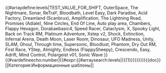 {{#arraydefine:levels|TEST_VALUE_FOR_SHIFT,
OuterSpace,
The Nightmare,
Sonar,
ReTraY,
Bloodbath,
Level Easy,
Dark Paradise,
Acid Factory,
Dreamland (Scanbrux),
Amplification,
The Lightning Road,
Promises (Adiale),
Nine Circles,
End Of Line,
Auto play area,
Chambers,
Flappy Hexagon,
Dorabaebasic4,
Speed Racer,
Cataclysm,
X,
Spooky Light,
Back on Track RM,
Platinum Adventure,
Xstep v2,
Shock,
Extinction,
Infernal Arena,
Death Moon,
Laser Room,
Dinosaur,
UFO Madness,
Unity,
SLAM,
Ghoul,
Through time,
Supersonic,
Bloodlust,
Phantom,
Dry Out RM,
First Race,
YStep,
Almighty,
Endless (FlappySheepy),
Crescendo,
Easy,
Adrift,
Mind Control,
Polargeist v01,
Sonic Wave
}}{{#vardefineecho:number|{{#expr:{{#arraysearch:levels|{{{1}}}}}}}}}<noinclude>{{doc}}[[Категория:Информационные шаблоны]]</noinclude>